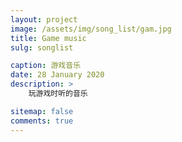 ```yaml
---
layout: project
image: /assets/img/song_list/gam.jpg
title: Game music
sulg: songlist

caption: 游戏音乐
date: 28 January 2020
description: >
    玩游戏时听的音乐

sitemap: false
comments: true
---
```


<script type='text/javascript' src='/assets/aplayer/jquery.min.js'></script>


<!-- <script type='text/javascript' src='https://api88.net/api/play/js/?id=4139958112&type=songlist&music=qqmusic&listMaxHeight=500'></script> -->
<script>
    $(document).ready(function () {
        if(location.href.indexOf("#reloaded")==-1){
            location.href=location.href+"#reloaded";
            location.reload();
        }
    });

    $("head").append("<link>");
    var css = $("head").children(":last");
    css.attr({
        rel: "stylesheet",
        type: "text/css",
        href: "/assets/aplayer/APlayer.min.css"
    });
    document.write('<div id="aplayer"></div>');
    $.getScript('/assets/aplayer/APlayer.min.js', function () {
        $.ajax({
            type: "GET",
            url:'/assets/js/game_music.json',
            dataType: 'json',
            success: function (result) {
                var ap = new APlayer({
                    element: document.getElementById('aplayer'),
                    lrcType: 3,
                    volume: 1,
                    mutex: true,
                    fixed: false,
                    theme: '#32CD32',
                    autoplay: false,
                    order: 'list',
                    listFolded:false,
                    audio: result.Body,
                });
            }
        });
    });
</script>